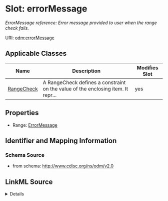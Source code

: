 # Slot: errorMessage


_ErrorMessage reference: Error message provided to user when the range check fails._



URI: [odm:errorMessage](http://www.cdisc.org/ns/odm/v2.0/errorMessage)



<!-- no inheritance hierarchy -->




## Applicable Classes

| Name | Description | Modifies Slot |
| --- | --- | --- |
[RangeCheck](RangeCheck.md) | A RangeCheck defines a constraint on the value of the enclosing item. It repr... |  yes  |







## Properties

* Range: [ErrorMessage](ErrorMessage.md)





## Identifier and Mapping Information







### Schema Source


* from schema: http://www.cdisc.org/ns/odm/v2.0




## LinkML Source

<details>
```yaml
name: errorMessage
description: 'ErrorMessage reference: Error message provided to user when the range
  check fails.'
from_schema: http://www.cdisc.org/ns/odm/v2.0
rank: 1000
alias: errorMessage
domain_of:
- RangeCheck
range: ErrorMessage

```
</details>